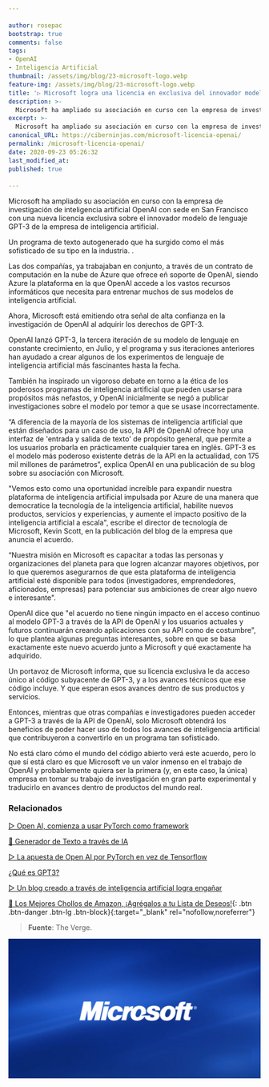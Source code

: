 ```yaml
---

author: rosepac
bootstrap: true
comments: false
tags:
- OpenAI
- Inteligencia Artificial
thumbnail: /assets/img/blog/23-microsoft-logo.webp
feature-img: /assets/img/blog/23-microsoft-logo.webp
title: '▷ Microsoft logra una licencia en exclusiva del innovador modelo de creación de texto GPT-3 de OpenAI'
description: >-
  Microsoft ha ampliado su asociación en curso con la empresa de investigación de inteligencia artificial OpenAI con sede en San Francisco con una nueva licencia exclusiva sobre el innovador modelo de lenguaje GPT-3 de la empresa de inteligencia artificial.
excerpt: >-
  Microsoft ha ampliado su asociación en curso con la empresa de investigación de inteligencia artificial OpenAI con sede en San Francisco con una nueva licencia exclusiva sobre el innovador modelo de lenguaje GPT-3 de la empresa de inteligencia artificial.
canonical_URL: https://ciberninjas.com/microsoft-licencia-openai/
permalink: /microsoft-licencia-openai/
date: 2020-09-23 05:26:32
last_modified_at: 
published: true

---
```


Microsoft ha ampliado su asociación en curso con la empresa de investigación de inteligencia artificial OpenAI con sede en San Francisco con una nueva licencia exclusiva sobre el innovador modelo de lenguaje GPT-3 de la empresa de inteligencia artificial.

Un programa de texto autogenerado que ha surgido como el más sofisticado de su tipo en la industria. .

Las dos compañías, ya trabajaban en conjunto, a través de un contrato de computación en la nube de Azure que ofrece eñ soporte de OpenAI, siendo Azure la plataforma en la que OpenAI accede a los vastos recursos informáticos que necesita para entrenar muchos de sus modelos de inteligencia artificial.

Ahora, Microsoft está emitiendo otra señal de alta confianza en la investigación de OpenAI al adquirir los derechos de GPT-3.

OpenAI lanzó GPT-3, la tercera iteración de su modelo de lenguaje en constante crecimiento, en Julio, y el programa y sus iteraciones anteriores han ayudado a crear algunos de los experimentos de lenguaje de inteligencia artificial más fascinantes hasta la fecha.

También ha inspirado un vigoroso debate en torno a la ética de los poderosos programas de inteligencia artificial que pueden usarse para propósitos más nefastos, y OpenAI inicialmente se negó a publicar investigaciones sobre el modelo por temor a que se usase incorrectamente.

“A diferencia de la mayoría de los sistemas de inteligencia artificial que están diseñados para un caso de uso, la API de OpenAI ofrece hoy una interfaz de 'entrada y salida de texto' de propósito general, que permite a los usuarios probarla en prácticamente cualquier tarea en inglés. GPT-3 es el modelo más poderoso existente detrás de la API en la actualidad, con 175 mil millones de parámetros”, explica OpenAI en una publicación de su blog sobre su asociación con Microsoft.

"Vemos esto como una oportunidad increíble para expandir nuestra plataforma de inteligencia artificial impulsada por Azure de una manera que democratice la tecnología de la inteligencia artificial, habilite nuevos productos, servicios y experiencias, y aumente el impacto positivo de la inteligencia artificial a escala", escribe el director de tecnología de Microsoft, Kevin Scott, en la publicación del blog de la empresa que anuncia el acuerdo.

“Nuestra misión en Microsoft es capacitar a todas las personas y organizaciones del planeta para que logren alcanzar mayores objetivos, por lo que queremos asegurarnos de que esta plataforma de inteligencia artificial esté disponible para todos (investigadores, emprendedores, aficionados, empresas) para potenciar sus ambiciones de crear algo nuevo e interesante".

OpenAI dice que "el acuerdo no tiene ningún impacto en el acceso continuo al modelo GPT-3 a través de la API de OpenAI y los usuarios actuales y futuros continuarán creando aplicaciones con su API como de costumbre", lo que plantea algunas preguntas interesantes, sobre en que se basa exactamente este nuevo acuerdo junto a Microsoft y qué exactamente ha adquirido.

Un portavoz de Microsoft informa, que su licencia exclusiva le da acceso único al código subyacente de GPT-3, y a los avances técnicos que ese código incluye. Y que esperan esos avances dentro de sus productos y servicios.

Entonces, mientras que otras compañías e investigadores pueden acceder a GPT-3 a través de la API de OpenAI, solo Microsoft obtendrá los beneficios de poder hacer uso de todos los avances de inteligencia artificial que contribuyeron a convertirlo en un programa tan sofisticado.

No está claro cómo el mundo del código abierto verá este acuerdo, pero lo que sí está claro es que Microsoft ve un valor inmenso en el trabajo de OpenAI y probablemente quiera ser la primera (y, en este caso, la única) empresa en tomar su trabajo de investigación en gran parte experimental y traducirlo en avances dentro de productos del mundo real.

### **Relacionados** <!-- omit in toc -->

[▷ Open AI, comienza a usar PyTorch como framework](https://ciberninjas.com/openai-pytorch/)

[🤖 Generador de Texto a través de IA](https://ciberninjas.com/inteligencia%20artificial/2019/09/01/generador-de-texto-a-trav%C3%A9s-de-ia-modelado-de-lenguaje-a-gran-escala.html)

[▷ La apuesta de Open AI por PyTorch en vez de Tensorflow](https://ciberninjas.com/pytorch-gana-a-tensorflow-openai/)

[¿Qué es GPT3?](https://ciberninjas.com/wiki/gpt3/)

[▷ Un blog creado a través de inteligencia artificial logra engañar](https://ciberninjas.com/blog-creado-por-inteligencia-artificial/)

[🛒 Los Mejores Chollos de Amazon, ¡Agrégalos a tu Lista de Deseos!](https://www.amazon.es/shop/cibercursos "Los Mejores Chollos de Amazon, Ofertas Flash, Black Monday y Amazon Prime Day"){: .btn .btn-danger .btn-lg .btn-block}{:target="_blank" rel="nofollow,noreferrer"}

> **Fuente**: The Verge.

![Microsoft logra una licencia en exclusiva del innovador modelo de creación de texto GPT-3 de OpenAI](/assets/img/blog/23-microsoft-logo.webp "Microsoft logra una licencia en exclusiva del innovador modelo de creación de texto GPT-3 de OpenAI")